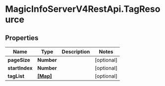 # MagicInfoServerV4RestApi.TagResource

## Properties
Name | Type | Description | Notes
------------ | ------------- | ------------- | -------------
**pageSize** | **Number** |  | [optional] 
**startIndex** | **Number** |  | [optional] 
**tagList** | [**[Map]**](Map.md) |  | [optional] 


